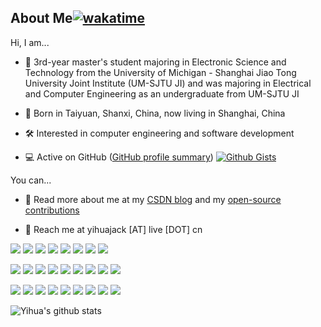 ## About Me[![wakatime](https://wakatime.com/badge/user/f63671bd-61fd-45c2-ada6-e7e1216aedb3.svg)](https://wakatime.com/@f63671bd-61fd-45c2-ada6-e7e1216aedb3)

Hi, I am...

- :school: 3rd-year master's student majoring in Electronic Science and Technology from the University of Michigan - Shanghai Jiao Tong University Joint Institute (UM-SJTU JI) and was majoring in Electrical and Computer Engineering as an undergraduate from UM-SJTU JI
- :city_sunrise: Born in Taiyuan, Shanxi, China, now living in Shanghai, China

- :hammer_and_wrench: Interested in computer engineering and software development

- :computer: Active on GitHub ([GitHub profile summary](https://profile-summary-for-github.com/user/yihuajack)) [![Github Gists](https://img.shields.io/github/followers/yihuajack?color=0088ff&logoColor=blue&style=social)](https://gist.github.com/yihuajack)

You can...

- :sparkler: Read more about me at my [CSDN blog](https://blog.csdn.net/yihuajack) and my [open-source contributions](https://yihuajack.github.io/portfolio) 

- :speech_balloon: Reach me at yihuajack [AT] live [DOT] cn

[![](https://img.shields.io/badge/Windows-11-0078D6?style=flat-square&logo=Windows)](https://www.microsoft.com/en-us/windows/)
[![](https://img.shields.io/badge/Ubuntu-000000?style=flat-square&logo=Ubuntu)](https://ubuntu.com/)
[![](https://img.shields.io/badge/Visual%20Studio%20Code-007ACC?style=flat-square&logo=Visual-Studio-Code)](https://code.visualstudio.com/)
[![](https://img.shields.io/badge/Visual%20Studio-2022-5C2D91?style=flat-square&logo=Visual-Studio)](https://visualstudio.microsoft.com/)
[![](https://img.shields.io/badge/CLion-000000?style=flat-square&logo=CLion)](https://www.jetbrains.com/zh-cn/clion/)
[![](https://img.shields.io/badge/PyCharm-000000?style=flat-square&logo=PyCharm)](https://www.jetbrains.com/zh-cn/pycharm/)
[![](https://img.shields.io/badge/NeoVim-000000?style=flat-square&logo=NeoVim)](https://www.vim.org/)
[![](https://img.shields.io/badge/PowerShell-7-5391FE?style=flat-square&logo=PowerShell)](https://github.com/PowerShell/PowerShell/)

[![](https://img.shields.io/badge/C-23-000000?style=flat-square&logo=C)]()
[![](https://img.shields.io/badge/C++-23-00599C?style=flat-square&logo=C%2B%2B)](https://www.cplusplus.com/)
[![](https://img.shields.io/badge/Python-3-3776AB?style=flat-square&logo=Python)](https://www.python.org/)
[![](https://img.shields.io/badge/PyTorch-000000?style=flat-square&logo=PyTorch)](https://pytorch.org/)
[![](https://img.shields.io/badge/Wolfram%20Mathematica-14-DD1100?style=flat-square&logo=Wolfram-Mathematica)](https://www.wolfram.com/mathematica/)
[![](https://img.shields.io/badge/LaTeX-008080?style=flat-square&logo=LaTeX)](https://www.latex-project.org/)
[![](https://img.shields.io/badge/SystemVerilog-000000?style=flat-square)](https://ieeexplore.ieee.org/document/8299595)
[![](https://img.shields.io/badge/TypeScript-000000?style=flat-square&logo=TypeScript)](https://www.typescriptlang.org/)
[![](https://img.shields.io/badge/Qt-6-41CD52?style=flat-square&logo=Qt)](https://www.qt.io/)

[![](https://img.shields.io/badge/GTK-4-7FE719?style=flat-square&logo=GTK)](https://www.gtk.org/)
[![](https://img.shields.io/badge/Octave-9-0790C0?style=flat-square&logo=Octave)](https://octave.org/)
[![](https://img.shields.io/badge/Multisim-14-57B685?style=flat-square&logo=Multisim)](https://www.ni.com/en-us/shop/product/multisim.html)
[![](https://img.shields.io/badge/Visio-3955A3?style=flat-square&logo=MicrosoftVisio)](https://www.microsoft.com/visio)
[![](https://img.shields.io/badge/Jupyter-000000?style=flat-square&logo=Jupyter)](https://jupyter.org)
[![](https://img.shields.io/badge/SQL%20Server-2022-CC2927?style=flat-square&logo=MicrosoftSQLServer)](https://www.microsoft.com/en-us/sql-server)
[![](https://img.shields.io/badge/Overleaf-000000?style=flat-square&logo=Overleaf)](https://www.overeleaf.com)
[![](https://img.shields.io/badge/Hexo-000000?style=flat-square&logo=Hexo)](https://hexo.io)
[![](https://img.shields.io/badge/Gatsby-663399?style=flat-square&logo=Gatsby)](https://www.gatsbyjs.com)

![Yihua's github stats](https://github-readme-stats.vercel.app/api?username=yihuajack&count_private=true&show_icons=true&theme=tokyonight)

